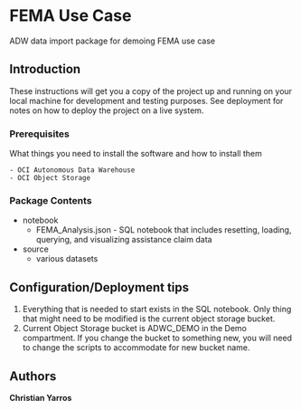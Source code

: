 # FEMA Use Case

ADW data import package for demoing FEMA use case

## Introduction

These instructions will get you a copy of the project up and running on your local machine for development and testing purposes. See deployment for notes on how to deploy the project on a live system.

### Prerequisites

What things you need to install the software and how to install them

```
- OCI Autonomous Data Warehouse
- OCI Object Storage
```

### Package Contents


* notebook
  * FEMA_Analysis.json - SQL notebook that includes resetting, loading, querying, and visualizing assistance claim data
* source
  * various datasets


## Configuration/Deployment tips

1. Everything that is needed to start exists in the SQL notebook. Only thing that might need to be modified is the current object storage bucket.
2. Current Object Storage bucket is ADWC_DEMO in the Demo compartment. If you change the bucket to something new, you will need to change the scripts to accommodate for new bucket name. 

## Authors

**Christian Yarros**

